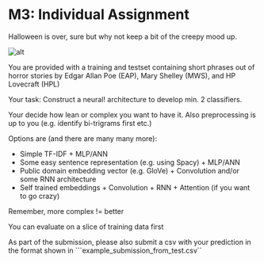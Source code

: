 # M3: Individual Assignment

Halloween is over, sure but why not keep a bit of the creepy mood up.

![alt](https://mfaconfessions.files.wordpress.com/2014/01/american-horror-story-coven1.jpg)

You are provided with a training and testset containing short phrases out of horror stories by Edgar Allan Poe (EAP), Mary Shelley (MWS), and HP Lovecraft (HPL)

Your task: Construct a neural! architecture to develop min. 2 classifiers.

Your decide how lean or complex you want to have it. Also preprocessing is up to you (e.g. identify bi-trigrams first etc.)

Options are (and there are many many more):

- Simple TF-IDF + MLP/ANN
- Some easy sentence representation (e.g. using Spacy) + MLP/ANN
- Public domain embedding vector (e.g. GloVe) + Convolution and/or some RNN architecture
- Self trained embeddings + Convolution + RNN + Attention (if you want to go crazy)


Remember, more complex != better

You can evaluate on a slice of training data first

As part of the submission, please also submit a csv with your prediction in the format shown in ```example_submission_from_test.csv``
